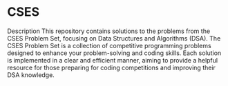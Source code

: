 # CSES
Description
This repository contains solutions to the problems from the CSES Problem Set, focusing on Data Structures and Algorithms (DSA). The CSES Problem Set is a collection of competitive programming problems designed to enhance your problem-solving and coding skills. Each solution is implemented in a clear and efficient manner, aiming to provide a helpful resource for those preparing for coding competitions and improving their DSA knowledge.
